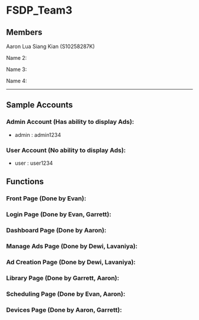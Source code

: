 # FSDP_Team3

## Members
Aaron Lua Siang Kian (S10258287K)

Name 2:

Name 3:

Name 4:

---
## Sample Accounts
### Admin Account (Has ability to display Ads):
- admin : admin1234

### User Account (No ability to display Ads):
- user : user1234

## Functions
### Front Page (Done by Evan):

### Login Page (Done by Evan, Garrett):

### Dashboard Page (Done by Aaron):

### Manage Ads Page (Done by Dewi, Lavaniya):

### Ad Creation Page (Done by Dewi, Lavaniya):

### Library Page (Done by Garrett, Aaron):

### Scheduling Page (Done by Evan, Aaron):

### Devices Page (Done by Aaron, Garrett):



